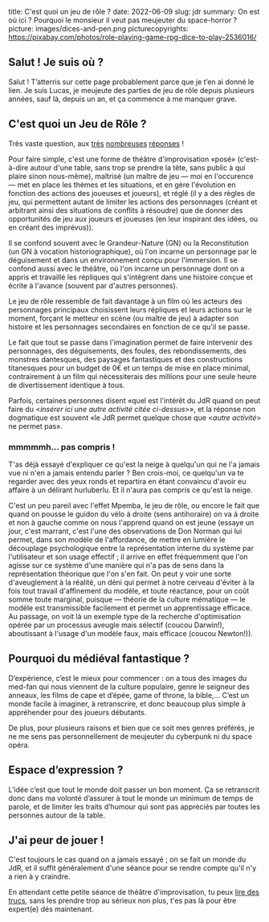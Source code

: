 title: C'est quoi un jeu de rôle ?
date: 2022-06-09
slug: jdr
summary: On est où ici ? Pourquoi le monsieur il veut pas meujeuter du space-horror ?
picture: images/dices-and-pen.png
picturecopyrights: https://pixabay.com/photos/role-playing-game-rpg-dice-to-play-2536016/


## Salut ! Je suis où ?
Salut ! T’atterris sur cette page probablement parce que je t’en ai donné le lien. Je suis Lucas, je meujeute des parties de jeu de rôle depuis plusieurs années, sauf là, depuis un an, et ça commence à me manquer grave.


## C'est quoi un Jeu de Rôle ?
Très vaste question, aux [très](https://www.refletsdacide.com/quest-ce-quun-jeu-de-role/) [nombreuses](https://ptgptb.fr/je-n-ai-pas-de-mots-et-je-dois-creer) [réponses](https://ptgptb.fr/lns-de-la-theorie-a-l-application) !

Pour faire simple, c'est une forme de théâtre d'improvisation «posé» (c'est-à-dire autour d'une table, sans trop se prendre la tête, sans public à qui plaire sinon nous-même), maîtrisé (un maître de jeu — moi en l'occurence — met en place les thèmes et les situations, et en gère l'évolution en fonction des actions des joueuses et joueurs), et réglé (il y a des règles de jeu, qui permettent autant de limiter les actions des personnages (créant et arbitrant ainsi des situations de conflits à résoudre) que de donner des opportunités de jeu aux joueurs et joueuses (en leur inspirant des idées, ou en créant des imprévus)).

Il se confond souvent avec le Grandeur-Nature (GN) ou la Reconstitution (un GN à vocation historiographique), où l'on incarne un personnage par le déguisement et dans un environnement conçu pour l'immersion.
Il se confond aussi avec le théâtre, où l'on incarne un personnage dont on a appris et travaillé les répliques qui s'intègrent dans une histoire conçue et écrite à l'avance (souvent par d'autres personnes).

Le jeu de rôle ressemble de fait davantage à un film où les acteurs des personnages principaux choisissent leurs répliques et leurs actions sur le moment,
forçant le metteur en scène (ou maître de jeu) à adapter son histoire et les personnages secondaires en fonction de ce qu'il se passe.

Le fait que tout se passe dans l'imagination permet de faire intervenir des personnages, des déguisements, des foules, des rebondissements, des monstres dantesques, des paysages fantastiques et des constructions titanesques pour un budget de 0€ et un temps de mise en place minimal, contrairement à un film qui nécessiterais des millions pour une seule heure de divertissement identique à tous.

Parfois, certaines personnes disent «quel est l'intérêt du JdR quand on peut faire du <*insérer ici une autre activité citée ci-dessus*>», et la réponse non dogmatique est souvent «le JdR permet quelque chose que <*autre activité*> ne permet pas».


### mmmmmh… pas compris !
T'as déjà essayé d'expliquer ce qu'est la neige à quelqu'un qui ne l'a jamais vue ni n'en a jamais entendu parler ?
Ben crois-moi, ce quelqu'un va te regarder avec des yeux ronds et repartira en étant convaincu d'avoir eu affaire à un délirant hurluberlu. Et il n'aura pas compris ce qu'est la neige.

C'est un peu pareil avec l'effet Mpemba, le jeu de rôle, ou encore le fait que quand on pousse le guidon du vélo à droite (sens antihoraire) on va à droite et non à gauche comme on nous l'apprend quand on est jeune (essaye un jour, c'est marrant, c'est l'une des observations de Don Norman qui lui permet, dans son modèle de l'affordance, de mettre en lumière le découplage psychologique entre la représentation interne du système par l'utilisateur et son usage effectif ; il arrive en effet fréquemment que l'on agisse sur ce système d'une manière qui n'a pas de sens dans la représentation théorique que l'on s'en fait. On peut y voir une sorte d'aveuglement à la réalité, un déni qui permet à notre cerveau d'éviter à la fois tout travail d'affinement du modèle, et toute réactance, pour un coût somme toute marginal, puisque — théorie de la culture mématique — le modèle est transmissible facilement et permet un apprentissage efficace. Au passage, on voit là un exemple type de la recherche d'optimisation opérée par un processus aveugle mais sélectif (coucou Darwin!), aboutissant à l'usage d'un modèle faux, mais efficace (coucou Newton!)).



## Pourquoi du médiéval fantastique ?
D’expérience, c’est le mieux pour commencer : on a tous des images du med-fan qui nous viennent de la culture populaire, genre le seigneur des anneaux, les films de cape et d’épée, game of throne, la bible,…
C’est un monde facile à imaginer, à retranscrire, et donc beaucoup plus simple à appréhender pour des joueurs débutants.

De plus, pour plusieurs raisons et bien que ce soit mes genres préférés, je ne me sens pas personnellement de meujeuter du cyberpunk ni du space opéra.


## Espace d’expression ?
L’idée c’est que tout le monde doit passer un bon moment. Ça se retranscrit donc dans ma volonté d’assurer à tout le monde un minimum de temps de parole, et de limiter les traits d’humour qui sont pas appréciés par toutes les personnes autour de la table.


## J'ai peur de jouer !
C'est toujours le cas quand on a jamais essayé ; on se fait un monde du JdR, et il suffit généralement d'une séance pour se rendre compte qu'il n'y a rien à y craindre.

En attendant cette petite séance de théâtre d'improvisation, tu peux [lire des trucs](https://ptgptb.fr/11-manieres-d-etre-un-meilleur-joueur-de-jdr), sans les prendre trop au sérieux non plus, t'es pas là pour être expert(e) dés maintenant.
